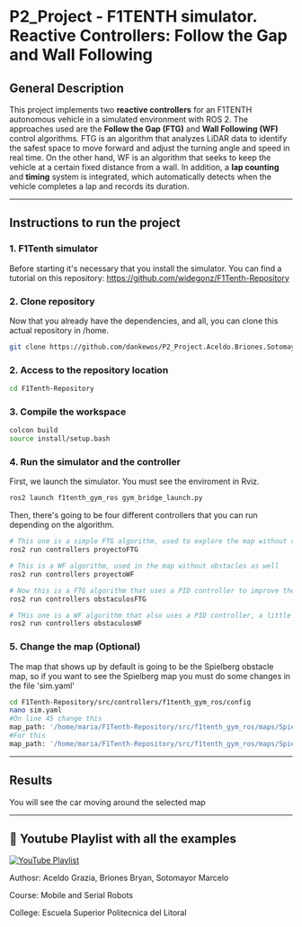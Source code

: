 # P2_Project - F1TENTH simulator. Reactive Controllers: Follow the Gap and Wall Following

## General Description

This project implements two **reactive controllers** for an F1TENTH autonomous vehicle in a simulated environment with ROS 2. The approaches used are the **Follow the Gap (FTG)** and **Wall Following (WF)** control algorithms. FTG is an algorithm that analyzes LiDAR data to identify the safest space to move forward and adjust the turning angle and speed in real time. On the other hand, WF is an algorithm that seeks to keep the vehicle at a certain fixed distance from a wall. In addition, a **lap counting** and **timing** system is integrated, which automatically detects when the vehicle completes a lap and records its duration.

---

## Instructions to run the project

### 1. F1Tenth simulator

Before starting it's necessary that you install the simulator. You can find a tutorial on this repository: https://github.com/widegonz/F1Tenth-Repository

### 2. Clone repository

Now that you already have the dependencies, and all, you can clone this actual repository in /home.

```bash
git clone https://github.com/dankewos/P2_Project.Aceldo.Briones.Sotomayor.git
```

### 2. Access to the repository location

```bash
cd F1Tenth-Repository
```
### 3. Compile the workspace

```bash
colcon build
source install/setup.bash
```

### 4. Run the simulator and the controller
 First, we launch the simulator. You must see the enviroment in Rviz.
 
 ```bash
ros2 launch f1tenth_gym_ros gym_bridge_launch.py
```

 Then, there's going to be four different controllers that you can run depending on the algorithm. 
 
```bash
# This one is a simple FTG algorithm, used to explore the map without obstacles
ros2 run controllers proyectoFTG

# This is a WF algorithm, used in the map without obstacles as well
ros2 run controllers proyectoWF

# Now this is a FTG algorithm that uses a PID controller to improve the performance of the algorithm
ros2 run controllers obstaculosFTG

# THis one is a WF algorithm that also uses a PID controller, a little bit more strict than the regular algorithm
ros2 run controllers obstaculosWF 
```

### 5. Change the map (Optional)
The map that shows up by default is going to be the Spielberg obstacle map, so if you want to see the Spielberg map you must do some changes in the file 'sim.yaml'

```bash
cd F1Tenth-Repository/src/controllers/f1tenth_gym_ros/config
nano sim.yaml
#On line 45 change this
map_path: '/home/maria/F1Tenth-Repository/src/f1tenth_gym_ros/maps/Spielberg_obs_map'
#For this
map_path: '/home/maria/F1Tenth-Repository/src/f1tenth_gym_ros/maps/Spielberg_map'
```
---
## Results

You will see the car moving around the selected map

---


## 🎥 Youtube Playlist with all the examples

[![YouTube Playlist](https://img.shields.io/badge/YouTube-Playlist-red?logo=youtube)](https://www.youtube.com/playlist?list=PLidPDTG67PkgnYUemQukS1OT_5GfH3HCp)

Authosr: Aceldo Grazia, Briones Bryan, Sotomayor Marcelo

Course: Mobile and Serial Robots

College: Escuela Superior Politecnica del Litoral
